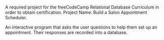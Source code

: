 A required project for the freeCodeCamp Relational Database Curriculum in order to obtain certification. Project Name: Build a Salon Appointment Scheduler.

An interactive program that asks the user questions to help them set up an appointment. Their responses are recorded into a database.
